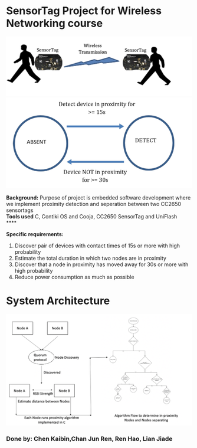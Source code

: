 # SensorTag Project for Wireless Networking course 

![App Interface Diagram](https://github.com/CSjiade/Wireless-Sensor/blob/main/A.png)
![App Interface Diagram2](https://github.com/CSjiade/Wireless-Sensor/blob/main/B.png)

**Background:** Purpose of project is embedded software development where we implement proximity detection and seperation between two CC2650 sensortags <br/>
**Tools used** 
C, Contiki OS and Cooja, CC2650 SensorTag and UniFlash <br/>
**** <br/>

**Specific requirements:**
1. Discover pair of devices with contact times of 15s or more with high probability
2. Estimate the total duration in which two nodes are in proximity
3. Discover that a node in proximity has moved away for 30s or more with high probability
4. Reduce power consumption as much as possible

# System Architecture <br />
![Overall Block Diagram](https://github.com/CSjiade/Wireless-Sensor/blob/main/C.png)

### Done by: Chen Kaibin,Chan Jun Ren, Ren Hao, Lian Jiade
